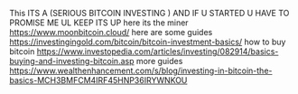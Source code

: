 This ITS A (SERIOUS BITCOIN INVESTING ) AND IF U STARTED U HAVE TO PROMISE ME UL KEEP ITS UP
here its the miner https://www.moonbitcoin.cloud/
here are some guides 
https://investingingold.com/bitcoin/bitcoin-investment-basics/
how to buy bitcoin https://www.investopedia.com/articles/investing/082914/basics-buying-and-investing-bitcoin.asp
more guides https://www.wealthenhancement.com/s/blog/investing-in-bitcoin-the-basics-MCH3BMFCM4IRF45HNP36IRYWNKOU 
